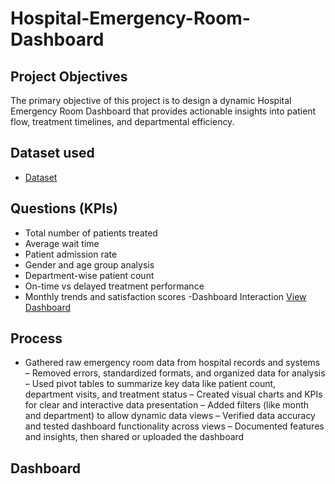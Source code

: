 # Hospital-Emergency-Room-Dashboard 
## Project Objectives
The primary objective of this project is to design a dynamic Hospital Emergency Room Dashboard that provides actionable insights into patient flow, treatment timelines, and departmental efficiency.

## Dataset used
- <a href="https://github.com/Patil123811/Hospital-Emergency-Room-Dashboard/blob/main/Hospital%20Emergency%20Room%20Data.csv">Dataset</a>

## Questions (KPIs)
- Total number of patients treated
- Average wait time
- Patient admission rate
- Gender and age group analysis
- Department-wise patient count
- On-time vs delayed treatment performance
- Monthly trends and satisfaction scores
-Dashboard Interaction <a href="https://github.com/Patil123811/Hospital-Emergency-Room-Dashboard/blob/main/Final%20Dashboard%20of%20Hospital%20Emergency%20Room.png">View Dashboard</a>

## Process
- Gathered raw emergency room data from hospital records and systems
– Removed errors, standardized formats, and organized data for analysis
– Used pivot tables to summarize key data like patient count, department visits, and treatment status
– Created visual charts and KPIs for clear and interactive data presentation
– Added filters (like month and department) to allow dynamic data views
– Verified data accuracy and tested dashboard functionality across views
– Documented features and insights, then shared or uploaded the dashboard

 ## Dashboard



